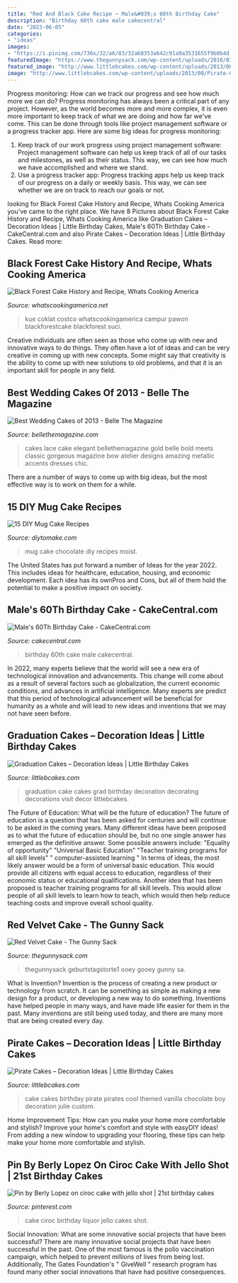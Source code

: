 ```yaml
---
title: "Red And Black Cake Recipe ~ Male&#039;s 60th Birthday Cake"
description: "Birthday 60th cake male cakecentral"
date: "2023-06-05"
categories:
- "ideas"
images:
- "https://i.pinimg.com/736x/32/a6/83/32a68353a642c91a9a3531655f9b0b4d.jpg"
featuredImage: "https://www.thegunnysack.com/wp-content/uploads/2016/01/Valentines-Day-Red-Velvet-Cake-Recipe.jpg"
featured_image: "http://www.littlebcakes.com/wp-content/uploads/2013/08/Pirate-Cake.jpg"
image: "http://www.littlebcakes.com/wp-content/uploads/2013/08/Pirate-Cake.jpg"
---
```



Progress monitoring: How can we track our progress and see how much more we can do?
Progress monitoring has always been a critical part of any project. However, as the world becomes more and more complex, it is even more important to keep track of what we are doing and how far we've come. This can be done through tools like project management software or a progress tracker app. Here are some big ideas for progress monitoring: 
1. Keep track of our work progress using project management software: Project management software can help us keep track of all of our tasks and milestones, as well as their status. This way, we can see how much we have accomplished and where we stand. 
2. Use a progress tracker app: Progress tracking apps help us keep track of our progress on a daily or weekly basis. This way, we can see whether we are on track to reach our goals or not. 

	

		
looking for Black Forest Cake History and Recipe, Whats Cooking America you've came to the right place. We have 8 Pictures about Black Forest Cake History and Recipe, Whats Cooking America like Graduation Cakes – Decoration Ideas | Little Birthday Cakes, Male&#039;s 60Th Birthday Cake - CakeCentral.com and also Pirate Cakes – Decoration Ideas | Little Birthday Cakes. Read more:
		
    
## Black Forest Cake History And Recipe, Whats Cooking America

<img loading=lazy src="https://whatscookingamerica.net/wp-content/uploads/2015/03/BlackForestCake20.jpg" onerror="this.onerror=null;this.src='https://tse2.mm.bing.net/th?id=OIP.LBUf2SPHQYbR6q0rBpwl5gAAAA&amp;pid=15.1';" alt="Black Forest Cake History and Recipe, Whats Cooking America">

_Source: whatscookingamerica.net_

>kue coklat costco whatscookingamerica campur pawon blackforestcake blackforest suci. 

	

Creative individuals are often seen as those who come up with new and innovative ways to do things. They often have a lot of ideas and can be very creative in coming up with new concepts. Some might say that creativity is the ability to come up with new solutions to old problems, and that it is an important skill for people in any field.

    
## Best Wedding Cakes Of 2013 - Belle The Magazine

<img loading=lazy src="http://bellethemagazine.com/wp-content/uploads/2014/11/black-lace-cake-wedding-7.jpg" onerror="this.onerror=null;this.src='https://tse1.mm.bing.net/th?id=OIP.xNJzLXqPr517DRZ3WxSAnwHaLH&amp;pid=15.1';" alt="Best Wedding Cakes of 2013 - Belle The Magazine">

_Source: bellethemagazine.com_

>cakes lace cake elegant bellethemagazine gold belle bold meets classic gorgeous magazine bow atelier designs amazing metallic accents dresses chic. 

	

There are a number of ways to come up with big ideas, but the most effective way is to work on them for a while.

    
## 15 DIY Mug Cake Recipes

<img loading=lazy src="https://www.diytomake.com/wp-content/uploads/2015/10/chocolate-mug-cake-tablefortwoblog.jpg" onerror="this.onerror=null;this.src='https://tse1.mm.bing.net/th?id=OIP.jqQBjsAqA3JKTZvOTA2Z-wHaJU&amp;pid=15.1';" alt="15 DIY Mug Cake Recipes">

_Source: diytomake.com_

>mug cake chocolate diy recipes moist. 

	

The United States has put forward a number of Ideas for the year 2022. This includes ideas for healthcare, education, housing, and economic development. Each idea has its ownPros and Cons, but all of them hold the potential to make a positive impact on society.

    
## Male&#039;s 60Th Birthday Cake - CakeCentral.com

<img loading=lazy src="https://cdn001.cakecentral.com/gallery/2015/03/900_836942m3dc_males-60th-birthday-cake.jpg" onerror="this.onerror=null;this.src='https://tse2.mm.bing.net/th?id=OIP.CqXc5BZgMGdtFVBg2xWezgHaJ4&amp;pid=15.1';" alt="Male&#039;s 60Th Birthday Cake - CakeCentral.com">

_Source: cakecentral.com_

>birthday 60th cake male cakecentral. 

	

In 2022, many experts believe that the world will see a new era of technological innovation and advancements. This change will come about as a result of several factors such as globalization, the current economic conditions, and advances in artificial intelligence. Many experts are predict that this period of technological advancement will be beneficial for humanity as a whole and will lead to new ideas and inventions that we may not have seen before.

    
## Graduation Cakes – Decoration Ideas | Little Birthday Cakes

<img loading=lazy src="https://www.littlebcakes.com/wp-content/uploads/2013/08/Graduation-Cake-Images.jpg" onerror="this.onerror=null;this.src='https://tse4.mm.bing.net/th?id=OIP.yDS-yp1KfQP4wkGKhZ3-IgHaJ4&amp;pid=15.1';" alt="Graduation Cakes – Decoration Ideas | Little Birthday Cakes">

_Source: littlebcakes.com_

>graduation cake cakes grad birthday decoration decorating decorations visit decor littlebcakes. 

	

The Future of Education: What will be the future of education?
The future of education is a question that has been asked for centuries and will continue to be asked in the coming years. Many different ideas have been proposed as to what the future of education should be, but no one single answer has emerged as the definitive answer. Some possible answers include: 
"Equality of opportunity" 
"Universal Basic Education" 
"Teacher training programs for all skill levels" 
" computer-assisted learning "
In terms of ideas, the most likely answer would be a form of universal basic education. This would provide all citizens with equal access to education, regardless of their economic status or educational qualifications. Another idea that has been proposed is teacher training programs for all skill levels. This would allow people of all skill levels to learn how to teach, which would then help reduce teaching costs and improve overall school quality.

    
## Red Velvet Cake - The Gunny Sack

<img loading=lazy src="https://www.thegunnysack.com/wp-content/uploads/2016/01/Valentines-Day-Red-Velvet-Cake-Recipe.jpg" onerror="this.onerror=null;this.src='https://tse1.mm.bing.net/th?id=OIP.joW_h7W3rb9IXolKJ-vp8wHaLG&amp;pid=15.1';" alt="Red Velvet Cake - The Gunny Sack">

_Source: thegunnysack.com_

>thegunnysack geburtstagstorte1 ooey gooey gunny sa. 

	

What is Invention?
Invention is the process of creating a new product or technology from scratch. It can be something as simple as making a new design for a product, or developing a new way to do something. Inventions have helped people in many ways, and have made life easier for them in the past. Many inventions are still being used today, and there are many more that are being created every day.

    
## Pirate Cakes – Decoration Ideas | Little Birthday Cakes

<img loading=lazy src="http://www.littlebcakes.com/wp-content/uploads/2013/08/Pirate-Cake.jpg" onerror="this.onerror=null;this.src='https://tse1.mm.bing.net/th?id=OIP.R3Y5PYGv4gTqSeNIEjy6xQHaKt&amp;pid=15.1';" alt="Pirate Cakes – Decoration Ideas | Little Birthday Cakes">

_Source: littlebcakes.com_

>cake cakes birthday pirate pirates cool themed vanilla chocolate boy decoration julie custom. 

	

Home Improvement Tips: How can you make your home more comfortable and stylish?
Improve your home's comfort and style with easyDIY ideas! From adding a new window to upgrading your flooring, these tips can help make your home more comfortable and stylish.

    
## Pin By Berly Lopez On Ciroc Cake With Jello Shot | 21st Birthday Cakes

<img loading=lazy src="https://i.pinimg.com/736x/32/a6/83/32a68353a642c91a9a3531655f9b0b4d.jpg" onerror="this.onerror=null;this.src='https://tse2.mm.bing.net/th?id=OIP.Q86a9Q1BbzE_4cpIOQtLsgHaJ3&amp;pid=15.1';" alt="Pin by Berly Lopez on ciroc cake with jello shot | 21st birthday cakes">

_Source: pinterest.com_

>cake ciroc birthday liquor jello cakes shot. 

	

Social Innovation: What are some innovative social projects that have been successful?
There are many innovative social projects that have been successful in the past. One of the most famous is the polio vaccination campaign, which helped to prevent millions of lives from being lost. Additionally, The Gates Foundation's " GiveWell " research program has found many other social innovations that have had positive consequences.

